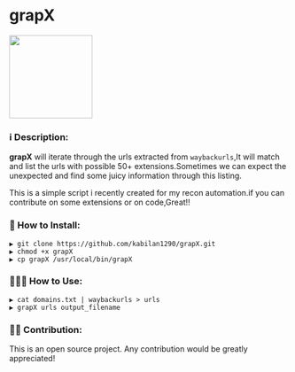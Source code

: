 # grapX

<img src="images/grapX.jpg" width="150" height="150" />

### ℹ️️ Description:

**grapX** will iterate through the urls extracted from `waybackurls`,It will match and list the urls with possible 50+ extensions.Sometimes we can expect the unexpected and find some juicy information through this listing.

This is a simple script i recently created for my recon automation.if you can contribute on some extensions or on code,Great!!


### 🔧 How to Install:

```
▶ git clone https://github.com/kabilan1290/grapX.git
▶ chmod +x grapX
▶ cp grapX /usr/local/bin/grapX
```
### 👨🏻‍🏫 How to Use:

```
▶ cat domains.txt | waybackurls > urls
▶ grapX urls output_filename

```

### 💁🏻 Contribution:

This is an open source project. Any contribution would be greatly appreciated!
